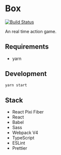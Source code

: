 # Box

[![Build Status](https://travis-ci.org/HibikineKage/box.svg?branch=master)](https://travis-ci.org/HibikineKage/box)

An real time action game.

## Requirements

- yarn

## Development

```bash
yarn start
```

## Stack

- React Pixi Fiber
- React
- Babel
- Sass
- Webpack V4
- TypeScript
- ESLint
- Prettier
